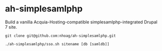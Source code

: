 ah-simplesamlphp
================

Build a vanilla Acquia-Hosting-compatible simplesamlphp-integrated Drupal 7 site.

```
git clone git@github.com:nhoag/ah-simplesamlphp.git

./ah-simplesamlphp/sso.sh sitename [db [samldb]]
```

